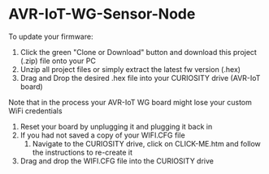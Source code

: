 # AVR-IoT-WG-Sensor-Node

To update your firmware:
1. Click the green "Clone or Download" button and download this project (.zip) file onto your PC
1. Unzip all project files or simply extract the latest fw version (.hex) 
1. Drag and Drop the desired .hex file into your CURIOSITY drive (AVR-IoT board)
 
Note that in the process your AVR-IoT WG board might lose your custom WiFi credentials
1. Reset your board by unplugging it and plugging it back in 
1. If you had not saved a copy of your WIFI.CFG file 
   1. Navigate to the CURIOSITY drive, click on CLICK-ME.htm and follow the instructions to re-create it
1. Drag and drop the WIFI.CFG file into the CURIOSITY drive
